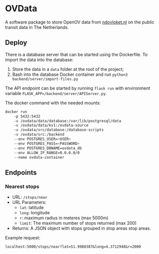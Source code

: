 # OVData

A software package to store OpenOV data from [ndovloket.nl](ndovloket.nl) on the public transit data in The Netherlands. 

## Deploy

There is a database server that can be started using the Dockerfile. To import the data into the database:

 1. Store the data in a `data` folder at the root of the project;
 2. Bash into the database Docker container and run `python3 backend/server/import-files.py`

The API endpoint can be started by running `flask run` with environment variable `FLASK_APP=/backend/server/APIServer.py`.

The docker command with the needed mounts:

```bash
docker run
    -p 5432:5432
    -v /ovdata/data/database:/var/lib/postgresql/data
    -v /ovdata/data/kv1:/ovdata-source
    -v /ovdata/src/database:/database-scripts
    -v /ovdata/src:/backend
    --env POSTGRES_USER=<USER>
    --env POSTGRES_PASS=<PASSWORD>
    --env POSTGRES_DBNAME=ovdata_db
    --env ALLOW_IP_RANGE=0.0.0.0/0
    --name ovdata-container
```

## Endpoints


### Nearest stops

*   URL: `/stops/near`
*   URL Parameters:
    * `lat`: latitude
    * `long`: longitude
    * `r`: maximum radius in meteres (max 5000m)
    * `limit`: The maximum number of stops returned (max 200)
* Returns: A JSON object with stops grouped in stop areas stop areas.

Example request:

```
localhost:5000/stops/near?lat=51.9988387&long=4.3712948&r=2000
```
